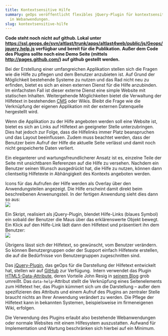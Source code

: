 ```yaml
---
title: Kontextsensitive Hilfe
summary: geOps veröffentlicht flexibles jQuery-Plugin für kontextsensitive Hilfe
  in Webanwendungen.
slug: kontextsensitive-hilfe
---
```

**Code steht noch nicht auf github. Lokal unter https://ssl.geops.de/svn/altlast/trunk/apps/altlast4web/public/js/Geops/jquery.help.js verfügbar und bereit für die Publikation. Außer dem Code des Plugins sollte noch eine Demo Seite (mittels http://pages.github.com/) auf github gestellt werden.**

Bei der Erstellung einer umfangreichen Applikation stellen sich die Fragen wie die Hilfe zu pflegen und dem Benutzer anzubieten ist. Auf Grund der Möglichkeit bestehende Systeme zu nutzen und das Rad nicht neu zu erfinden, bietet es sich an einen externen Dienst für die Hilfe anzubinden. Im einfachsten Fall ist dieser externe Dienst eine simple Website mit statischen Inhalten. Weitergehende Möglichkeiten bietet die Verwaltung der Hilfetext in bestehenden [CMS](http://de.wikipedia.org/wiki/Content-Management-System "Wikipedia-Artikel zu Content-Management-Systemen") oder Wikis. Bleibt die Frage wie die Verknüpfung der eigenen Applikation mit der externen Datenquelle hergestellt wird.

Wenn die Applikation zu der Hilfe angeboten werden soll eine Website ist, bietet es sich an Links auf Hilfetext an geeigneter Stelle unterzubringen. Dies hat jedoch zur Folge, dass die Hilfelinks immer Platz beanspruchen und das Layout beeinflussen. Zudem muss beachtet werden, dass der Benutzer beim Aufruf der Hilfe die aktuelle Seite verlässt und damit noch nicht gespeicherte Daten verliert.

Ein eleganterer und wartungsfreundlicherer Ansatz ist es, einzelne Teile der Seite mit unsichtbaren Referenzen auf die Hilfe zu versehen. Nachdem ein Benutzer seinen Wunsch ausgedrückt hat, die Hilfe zu nutzen, können dann clientseitig Hilfetexte in Abhängigkeit des Kontexts angeboten werden.

Icons für das Aufrufen der Hilfe werden als Overlay über den Anwendungsteilen angezeigt. Die Hilfe erscheint damit direkt beim beschreibenen Anwenungsteil. In der fertigen Anwendung sieht dies dann so aus:  
![](/images/blog/kontextsensitive-hilfe/aufruf.png)

Ein Skript, realisiert als jQuery-Plugin, blendet Hilfe-Links (blaues Symbol) ein sobald der Benutzer die Maus über das erklärenswerte Objekt bewegt. Ein Klick auf den Hilfe-Link lädt dann den Hilfetext und präsentiert ihn dem Benutzer:  
![](/images/blog/kontextsensitive-hilfe/anzeige.png)

Übrigens lässt sich der Hilfetext, so gewünscht, vom Benutzer verändern. So können Benutzergruppen oder der Support einfach Hilfetexte erstellen, die auf die Bedürfnisse von Benutzergruppen zugeschnitten sind.

Das [jQuery-Plugin](https://github.com/geops/jquery-plugins/help "Code-Repository des Hilfesystems"), das geOps für die Darstellung der Hilfetext entwickelt hat, stellen wir auf [GitHub](https://github.com/geops/jquery-plugins/help "Code-Repository des Hilfesystems") zur Verfügung.  Intern verwendet das Plugin [HTML5-Data-Attribute](http://dev.w3.org/html5/spec/elements.html#embedding-custom-non-visible-data-with-the-data-attributes), deren Vorteile John Resig in [seinem Blog](http://ejohn.org/blog/html-5-data-attributes/) grob umreißt. Das `data-help`\-Attribut stellt die Verknüpfung eines Seitenelements zum Hilfetext her, das Plugin kümmert sich um die Darstellung – außer dem spezifizieren des Attributs und einem Aufruf des Plugins an zentraler Stelle braucht nichts an Ihrer Anwendung verändert zu werden. Die Pflege der Hilfetext kann in bekannten Systemen, beispielsweise im firmeneigenen Wiki, erfolgen.

Die Verwendung des Plugins erlaubt also bestehende Webanwendungen oder normale Websites mit einem Hilfesystem auszustatten. Aufwand für Implementation und Wartung beschränken sich hierbei auf ein Minimum.